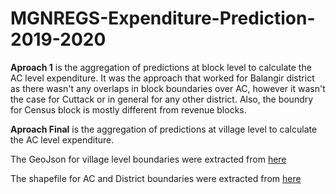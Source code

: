 # MGNREGS-Expenditure-Prediction-2019-2020
**Aproach 1** is the aggregation of predictions at block level to calculate the AC level expenditure. It was the approach that worked for Balangir district as there wasn't any overlaps in block boundaries over AC, however it wasn't the case for Cuttack or in general for any other district. Also, the boundry for Census block is mostly different from revenue blocks.

**Aproach Final** is the aggregation of predictions at village level to calculate the AC level expenditure. 

The GeoJson for village level boundaries were extracted from [here](https://github.com/datameet/indian_village_boundaries)

The shapefile for AC and District boundaries were extracted from [here](https://github.com/datameet/maps/tree/master/assembly-constituencies)
